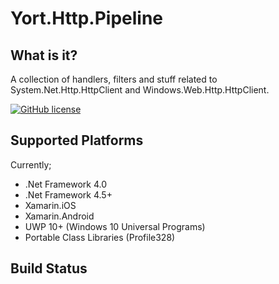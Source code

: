 # Yort.Http.Pipeline

## What is it?
A collection of handlers, filters and stuff related to System.Net.Http.HttpClient and Windows.Web.Http.HttpClient.

[![GitHub license](https://img.shields.io/github/license/mashape/apistatus.svg)](https://github.com/Yortw/Yort.Http.Pipeline/blob/master/LICENSE.md) 

## Supported Platforms
Currently;

* .Net Framework 4.0
* .Net Framework 4.5+
* Xamarin.iOS 
* Xamarin.Android 
* UWP 10+ (Windows 10 Universal Programs)
* Portable Class Libraries (Profile328)

## Build Status

